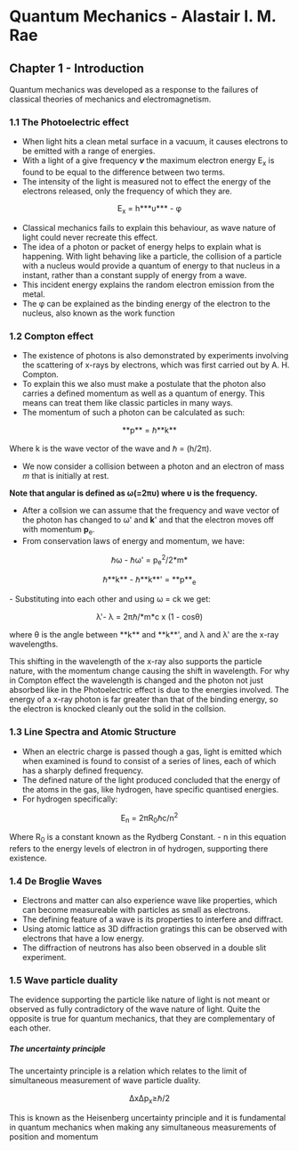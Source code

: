 # Quantum Mechanics - Alastair I. M. Rae

## Chapter 1 - Introduction

Quantum mechanics was developed as a response to the failures of classical theories of mechanics and electromagnetism.

### 1.1 The Photoelectric effect

- When light hits a clean metal surface in a vacuum, it causes electrons to be emitted with a range of energies.
- With a light of a give frequency ***v*** the maximum electron energy E<sub>x</sub> is found to be equal to the difference between two terms.
- The intensity of the light is measured not to effect the energy of the electrons released, only the frequency of which they are.

<p style="text-align: center;">E<sub>x</sub> = h***&upsilon;*** - &phi;</p>

- Classical mechanics fails to explain this behaviour, as wave nature of light could never recreate this effect.
- The idea of a photon or packet of energy helps to explain what is happening. With light behaving like a particle, the collision of a particle with a nucleus would provide a quantum of energy to that nucleus in a instant, rather than a constant supply of energy from a wave.
- This incident energy explains the random electron emission from the metal.
- The &phi; can be explained as the binding energy of the electron to the nucleus, also known as the work function

### 1.2 Compton effect

- The existence of photons is also demonstrated by experiments involving the scattering of x-rays by electrons, which was first carried out by A. H. Compton.
- To explain this we also must make a postulate that the photon also carries a defined momentum as well as a quantum  of energy. This means can treat them like classic particles in many ways.
- The momentum of such a photon can be calculated as such:
<p style="text-align: center;">**p** = &#8463;**k**</p>
Where k is the wave vector of the wave and &#8463; = (h/2&pi;).

- We now consider a collision between a photon and an electron of mass *m* that is initially at rest.

****Note that angular is defined as &omega;(=2&pi;&upsilon;) where &upsilon; is the frequency.****
- After a collsion we can assume that the frequency and wave vector of the photon has changed to &omega;' and **k**' and that the electron moves off with momentum **p**<sub>e</sub>.
- From conservation laws of energy and momentum, we have:
<p style="text-align: center;">&#8463;&omega; - &#8463;&omega;' = p<sub>e</sub><sup>2</sup>/2*m*</p>
<p style="text-align: center;">&#8463;**k** - &#8463;**k**' = **p**<sub>e</sub></p>
- Substituting into each other and using &omega; = ck we get:
<p style="text-align: center;">&lambda;'- &lambda; = 2&pi;&#8463;/*m*c x (1 - cos&theta;)</p>
where &theta; is the angle between **k** and **k**', and &lambda; and &lambda;' are the x-ray wavelengths.

This shifting in the wavelength of the x-ray also supports the particle nature, with the momentum change causing the shift in wavelength. For why in Compton effect the wavelength is changed and the photon not just absorbed like in the Photoelectric effect is due to the energies involved. The energy of a x-ray photon is far greater than that of the binding energy, so the electron is knocked cleanly out the solid in the collsion.

### 1.3 Line Spectra and Atomic Structure

- When an electric charge is passed though a gas, light is emitted which when examined is found to consist of a series of lines, each of which has a sharply defined frequency.
- The defined nature of the light produced concluded that the energy of the atoms in the gas, like hydrogen, have specific quantised energies.
- For hydrogen specifically:
<p style="text-align: center;">E<sub>n</sub> = 2&pi;R<sub>0</sub>&#8463;c/n<sup>2</sup></p>
Where R<sub>0</sub> is a constant known as the Rydberg Constant.
- n in this equation refers to the energy levels of electron in of hydrogen, supporting there existence.

### 1.4 De Broglie Waves

- Electrons and matter can also experience wave like properties, which can become measureable with particles as small as electrons.
- The defining feature of a wave is its properties to interfere and diffract.
- Using atomic lattice as 3D diffraction gratings this can be observed with electrons that have a low energy.
- The diffraction of neutrons has also been observed in a double slit experiment.

### 1.5 Wave particle duality

The evidence supporting the particle like nature of light is not meant or observed as fully contradictory of the wave nature of light. Quite the opposite is true for quantum mechanics, that they are complementary of each other.

##### The uncertainty principle

The uncertainty principle is a relation which relates to the limit of simultaneous measurement of wave particle duality.
<p style="text-align: center;">&Delta;x&Delta;p<sub>x</sub>&ge;&#8463;/2</p>
This is known as the Heisenberg uncertainty principle and it is fundamental in quantum mechanics when making any simultaneous measurements of position and momentum
